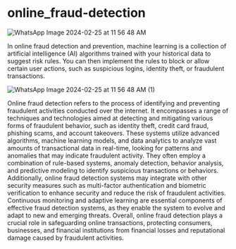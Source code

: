 # online_fraud-detection
![WhatsApp Image 2024-02-25 at 11 56 48 AM](https://github.com/Rohinikiet/Anomaly-detection_projectnest/assets/96356862/36181dfe-bd05-4f48-8cc6-726db678c89b)

In online fraud detection and prevention, machine learning is a collection of artificial intelligence (AI) algorithms trained with your historical data to suggest risk rules. You can then implement the rules to block or allow certain user actions, such as suspicious logins, identity theft, or fraudulent transactions.

![WhatsApp Image 2024-02-25 at 11 56 48 AM (1)](https://github.com/Rohinikiet/Anomaly-detection_projectnest/assets/96356862/b2136fd1-6ca8-451e-8dbe-da5521c40ccd)

Online fraud detection refers to the process of identifying and preventing fraudulent activities conducted over the internet. It encompasses a range of techniques and technologies aimed at detecting and mitigating various forms of fraudulent behavior, such as identity theft, credit card fraud, phishing scams, and account takeovers. These systems utilize advanced algorithms, machine learning models, and data analytics to analyze vast amounts of transactional data in real-time, looking for patterns and anomalies that may indicate fraudulent activity. They often employ a combination of rule-based systems, anomaly detection, behavior analysis, and predictive modeling to identify suspicious transactions or behaviors. Additionally, online fraud detection systems may integrate with other security measures such as multi-factor authentication and biometric verification to enhance security and reduce the risk of fraudulent activities. Continuous monitoring and adaptive learning are essential components of effective fraud detection systems, as they enable the system to evolve and adapt to new and emerging threats. Overall, online fraud detection plays a crucial role in safeguarding online transactions, protecting consumers, businesses, and financial institutions from financial losses and reputational damage caused by fraudulent activities.
